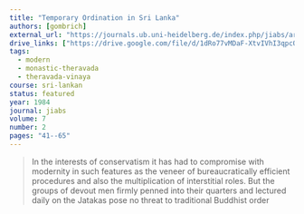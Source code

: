 ```yaml
---
title: "Temporary Ordination in Sri Lanka"
authors: [gombrich]
external_url: "https://journals.ub.uni-heidelberg.de/index.php/jiabs/article/download/8632/2539"
drive_links: ["https://drive.google.com/file/d/1dRo77vMDaF-XtvIVhI3qpcQXp-U2j_md/view?usp=drivesdk"]
tags: 
  - modern
  - monastic-theravada
  - theravada-vinaya
course: sri-lankan
status: featured
year: 1984
journal: jiabs
volume: 7
number: 2
pages: "41--65"
---
```


> In the interests of conservatism it has had to compromise with modernity in such features as the veneer of bureaucratically efficient procedures and also the multiplication of interstitial roles. But the groups of devout men firmly penned into their quarters and lectured daily on the Jatakas pose no threat to traditional Buddhist order

